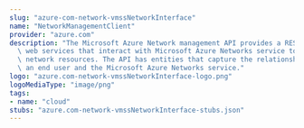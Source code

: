 ```yaml
---
slug: "azure-com-network-vmssNetworkInterface"
name: "NetworkManagementClient"
provider: "azure.com"
description: "The Microsoft Azure Network management API provides a RESTful set of\
  \ web services that interact with Microsoft Azure Networks service to manage your\
  \ network resources. The API has entities that capture the relationship between\
  \ an end user and the Microsoft Azure Networks service."
logo: "azure.com-network-vmssNetworkInterface-logo.png"
logoMediaType: "image/png"
tags:
- name: "cloud"
stubs: "azure.com-network-vmssNetworkInterface-stubs.json"
---
```

